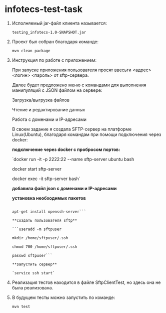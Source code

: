 # infotecs-test-task

1. Исполняемый jar-файл клиента называется:
   
   `testing_infotecs-1.0-SNAPSHOT.jar`
   
2. Проект был собран благодаря команде:
   
   `mvn clean package`

3. Инструкция по работе с приложением:
   
   При запуске приложения пользователя просят ввесьти <адрес> <host> <логин> <пароль> от sftp-сервера.
   
   Далее будет предложено меню с командами для выполнения манипуляций с JSON файлом на сервере:
   
    Загрузка/выгрузка файлов
   
    Чтение и редактирование данных
   
    Работа с доменами и IP-адресами

   В своем задание я создала SFTP-сервер на платформе Linux(Ubuntu), благодаря командам при помощи подключения через docker:


   **подключение через docker с пробросом портов:**
   
   `docker run -it -p 2222:22 --name sftp-server ubuntu bash
   
   docker start sftp-server
   
   docker exec -it sftp-server bash`
   
   **добавила файл json с доменами и IP-адресами**
   
   **установка необходимых пакетов**
   
   ```apt-get update
   
   apt-get install openssh-server```

   **создать пользователя sftp**
   
   ```useradd -m sftpuser
   
   mkdir /home/sftpuser/.ssh
   
   chmod 700 /home/sftpuser/.ssh
   
   passwd sftpuser```
   
   **запустить сервер**
   
   `service ssh start`
   
5. Реализация тестов находится в файле SftpClientTest, но здесь она не была реализована.

6. В будущем тесты можно запустить по команде:
   
   `mvn test`
   

   
